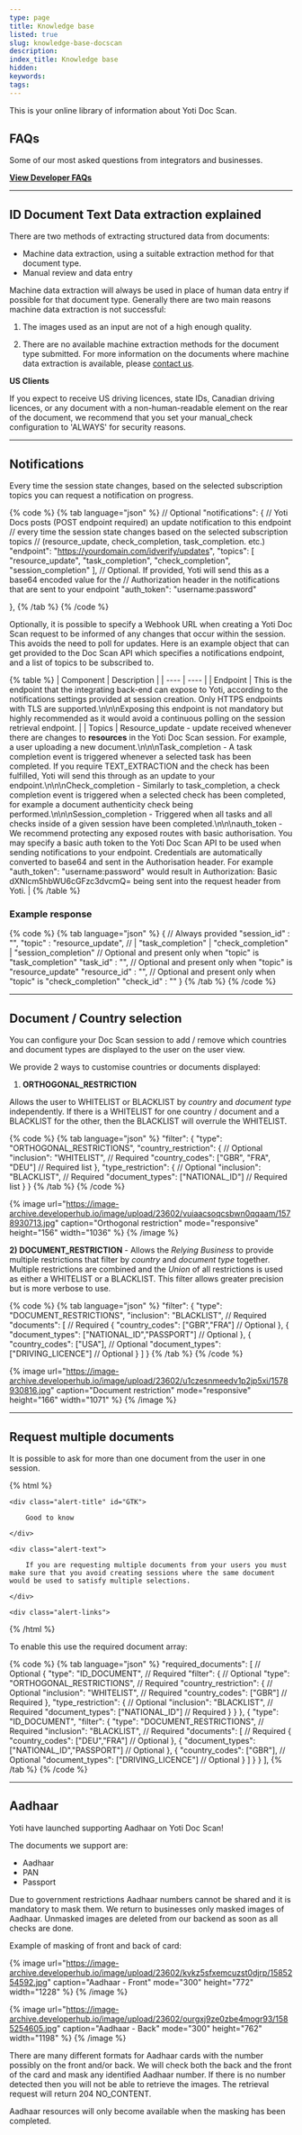 ```yaml
---
type: page
title: Knowledge base
listed: true
slug: knowledge-base-docscan
description: 
index_title: Knowledge base
hidden: 
keywords: 
tags: 
---
```


This is your online library of information about Yoti Doc Scan.

## FAQs

Some of our most asked questions from integrators and businesses.

**[View Developer FAQs](https://yoti.zendesk.com/hc/en-us/sections/360001353077-Yoti-Doc-Scan)**

---

## ID Document Text Data extraction explained

There are two methods of extracting structured data from documents:

- Machine data extraction, using a suitable extraction method for that document type.
- Manual review and data entry

Machine data extraction will always be used in place of human data entry if possible for that document type. Generally there are two main reasons machine data extraction is not successful:

1) The images used as an input are not of a high enough quality.

2) There are no available machine extraction methods for the document type submitted. For more information on the documents where machine data extraction is available, ​please [contact us](mailto:sdksupport@yoti.com).​

**US Clients**

If you expect to receive US driving licences, state IDs, Canadian driving licences, or any document with a non-human-readable element on the rear of the document, we recommend that you set your manual_check configuration to 'ALWAYS' for security reasons.

---

## Notifications

Every time the session state changes, based on the selected subscription topics you can request a notification on progress.

{% code %}
{% tab language="json" %}
// Optional
  "notifications": {
    // Yoti Docs posts (POST endpoint required) an update notification to this endpoint
    // every time the session state changes based on the selected subscription topics
    // (resource_update, check_completion, task_completion. etc.)
    "endpoint": "https://yourdomain.com/idverify/updates",
    "topics": [
      "resource_update",
      "task_completion",
      "check_completion",
      "session_completion"
    ],
    // Optional. If provided, Yoti will send this as a base64 encoded value for the
    // Authorization header in the notifications that are sent to your endpoint
    "auth_token": "username:password"

  },
{% /tab %}
{% /code %}

Optionally, it is possible to specify a Webhook URL when creating a Yoti Doc Scan request to be informed of any changes that occur within the session. This avoids the need to poll for updates. Here is an example object that can get provided to the Doc Scan API which specifies a notifications endpoint, and a list of topics to be subscribed to.

{% table %}
| Component | Description | 
| ---- | ---- | 
| Endpoint | This is the endpoint that the integrating back-end can expose to Yoti, according to the notifications settings provided at session creation. Only HTTPS endpoints with TLS are supported.\n\n\nExposing this endpoint is not mandatory but highly recommended as it would avoid a continuous polling on the session retrieval endpoint. | 
| Topics | Resource_update - update received whenever there are changes to **resources** in the Yoti Doc Scan session. For example, a user uploading a new document.\n\n\nTask_completion - A task completion event is triggered whenever a selected task has been completed. If you require TEXT_EXTRACTION and the check has been fulfilled, Yoti will send this through as an update to your endpoint.\n\n\nCheck_completion - Similarly to task_completion, a check completion event is triggered when a selected check has been completed, for example a document authenticity check being performed.\n\n\nSession_completion - Triggered when all tasks and all checks inside of a given session have been completed.\n\n\nauth_token - We recommend protecting any exposed routes with basic authorisation. You may specify a basic auth token to the Yoti Doc Scan API to be used when sending notifications to your endpoint. Credentials are automatically converted to base64 and sent in the Authorisation header. For example "auth_token": "username:password" would result in Authorization: Basic dXNlcm5hbWU6cGFzc3dvcmQ= being sent into the request header from Yoti. | 
{% /table %}

### Example response

{% code %}
{% tab language="json" %}
{
    // Always provided
    "session_id" : "<uuid>",
    "topic" : "resource_update", // | "task_completion" | "check_completion" | "session_completion"
    // Optional and present only when "topic" is "task_completion"
    "task_id" : "<uuid>",
    // Optional and present only when "topic" is "resource_update"
    "resource_id" : "<uuid>",
    // Optional and present only when "topic" is "check_completion"
    "check_id" : "<uuid>"
  }
{% /tab %}
{% /code %}

---

## Document / Country selection

You can configure your Doc Scan session to add / remove which countries and document types are displayed to the user on the user view.

We provide 2 ways to customise countries or documents displayed:

1) **ORTHOGONAL_RESTRICTION**

Allows the user to WHITELIST or BLACKLIST by _country_ and _document type_ independently. If there is a WHITELIST for one country / document and a BLACKLIST for the other, then the BLACKLIST will overrule the WHITELIST.

{% code %}
{% tab language="json" %}
"filter": {
  "type": "ORTHOGONAL_RESTRICTIONS",
  "country_restriction": { // Optional
    "inclusion": "WHITELIST", // Required
    "country_codes": ["GBR", "FRA", "DEU"] // Required list
  },
  "type_restriction": { // Optional
    "inclusion": "BLACKLIST", // Required
    "document_types": ["NATIONAL_ID"] // Required list
  }
}
{% /tab %}
{% /code %}

{% image url="https://image-archive.developerhub.io/image/upload/23602/vuiaacsoqcsbwn0qqaam/1578930713.jpg" caption="Orthogonal restriction" mode="responsive" height="156" width="1036" %}
{% /image %}

**2) DOCUMENT_RESTRICTION**  - Allows the _Relying Business_ to provide multiple restrictions that filter by _country_ and _document type_ together. Multiple restrictions are combined and the _Union_ of all restrictions is used as either a WHITELIST or a BLACKLIST. This filter allows greater precision but is more verbose to use.

{% code %}
{% tab language="json" %}
"filter": {
  "type": "DOCUMENT_RESTRICTIONS",
  "inclusion": "BLACKLIST", // Required
  "documents": [ // Required
    {
      "country_codes": ["GBR","FRA"] // Optional
    },
    {
      "document_types": ["NATIONAL_ID","PASSPORT"] // Optional
    },
    {
      "country_codes": ["USA"], // Optional
      "document_types": ["DRIVING_LICENCE"] // Optional
    }
  ]
}
{% /tab %}
{% /code %}

{% image url="https://image-archive.developerhub.io/image/upload/23602/u1czesnmeedv1p2jp5xi/1578930816.jpg" caption="Document restriction" mode="responsive" height="166" width="1071" %}
{% /image %}

---

## Request multiple documents

It is possible to ask for more than one document from the user in one session.

{% html %}
<div class="alert-GTK">

    <div class="alert-title" id="GTK">

        Good to know

    </div>

    <div class="alert-text">

        If you are requesting multiple documents from your users you must make sure that you avoid creating sessions where the same document would be used to satisfy multiple selections.

    </div>

    <div class="alert-links"> 

   </div>

</div>
{% /html %}

To enable this use the required document array:

{% code %}
{% tab language="json" %}
"required_documents": [ // Optional
    {
      "type": "ID_DOCUMENT", // Required
      "filter": { // Optional
        "type": "ORTHOGONAL_RESTRICTIONS", // Required
        "country_restriction": { // Optional
          "inclusion": "WHITELIST", // Required
          "country_codes": ["GBR"] // Required
        },
        "type_restriction": { // Optional
          "inclusion": "BLACKLIST", // Required
          "document_types": ["NATIONAL_ID"] // Required
        }
      }
    },
    {
      "type": "ID_DOCUMENT",
      "filter": {
        "type": "DOCUMENT_RESTRICTIONS", // Required
        "inclusion": "BLACKLIST", // Required
        "documents": [ // Required
          {
            "country_codes": ["DEU","FRA"] // Optional
          },
          {
            "document_types": ["NATIONAL_ID","PASSPORT"] // Optional
          },
          {
            "country_codes": ["GBR"], // Optional
            "document_types": ["DRIVING_LICENCE"] // Optional
          }
        ]
      }
    }
  ],
{% /tab %}
{% /code %}

---

## Aadhaar

Yoti have launched supporting Aadhaar on Yoti Doc Scan!

The documents we support are:

- Aadhaar
- PAN
- Passport

Due to government restrictions Aadhaar numbers cannot be shared and it is mandatory to mask them. We return to businesses only masked images of Aadhaar. Unmasked images are deleted from our backend as soon as all checks are done. 

Example of masking of front and back of card:

{% image url="https://image-archive.developerhub.io/image/upload/23602/kvkz5sfxemcuzst0djrp/1585254592.jpg" caption="Aadhaar - Front" mode="300" height="772" width="1228" %}
{% /image %}

{% image url="https://image-archive.developerhub.io/image/upload/23602/ourgxj9ze0zbe4mogr93/1585254605.jpg" caption="Aadhaar - Back" mode="300" height="762" width="1198" %}
{% /image %}

There are many different formats for Aadhaar cards with the number possibly on the front and/or back. We will check both the back and the front of the card and mask any identified Aadhaar number. If there is no number detected then you will not be able to retrieve the images. The retrieval request will return 204 NO_CONTENT.

Aadhaar resources will only become available when the masking has been completed.